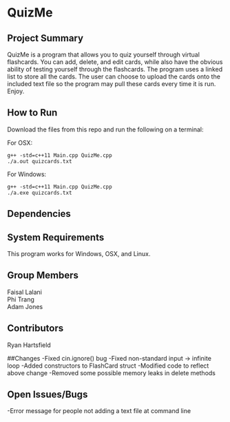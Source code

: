 # QuizMe

## Project Summary
QuizMe is a program that allows you to quiz yourself through virtual flashcards. You can add, delete, and edit cards, while also have the obvious ability of testing yourself through the flashcards. The program uses a linked list to store all the cards. The user can choose to upload the cards onto the included text file so the program may pull these cards every time it is run. Enjoy.

## How	to	Run
Download the files from this repo and run the following on a terminal:

For OSX:
```
g++ -std=c++11 Main.cpp QuizMe.cpp
./a.out quizcards.txt
```

For Windows:
```
g++ -std=c++11 Main.cpp QuizMe.cpp
./a.exe quizcards.txt
```

## Dependencies

## System Requirements
This program works for Windows, OSX, and Linux.

## Group	Members
Faisal Lalani <br />
Phi Trang <br />
Adam Jones <br />

## Contributors
Ryan Hartsfield

##Changes
-Fixed cin.ignore() bug
-Fixed non-standard input -> infinite loop
-Added constructors to FlashCard struct
-Modified code to reflect above change
-Removed some possible memory leaks in delete methods

## Open	Issues/Bugs
-Error message for people not adding a text file at command line